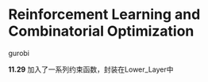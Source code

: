 # Reinforcement Learning and Combinatorial Optimization
gurobi  

**11.29**
加入了一系列约束函数，封装在Lower_Layer中
